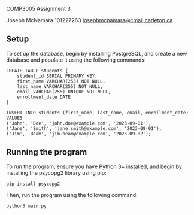 COMP3005 Assignment 3

Joseph McNamara
101227263
josephmcnamara@cmail.carleton.ca

## Setup

To set up the database, begin by installing PostgreSQL, and create a new database and populate it using the following commands:

```
CREATE TABLE students {
	student_id SERIAL PRIMARY KEY,
	first_name VARCHAR(255) NOT NULL,
	last_name VARCHAR(255) NOT NULL,
	email VARCHAR(255) UNIQUE NOT NULL,
	enrollment_date DATE
}

INSERT INTO students (first_name, last_name, email, enrollment_date) VALUES
('John', 'Doe', 'john.doe@example.com', '2023-09-01'),
('Jane', 'Smith', 'jane.smith@example.com', '2023-09-01'),
('Jim', 'Beam', 'jim.beam@example.com', '2023-09-02');
```

## Running the program

To run the program, ensure you have Python 3+ installed, and begin by installing the psycopg2 library using pip:

```pip install psycopg2```

Then, run the program using the following command:

```python3 main.py```